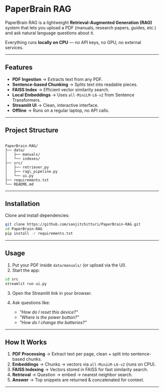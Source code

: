 # PaperBrain RAG

PaperBrain RAG is a lightweight **Retrieval-Augmented Generation (RAG)** system that lets you upload a PDF (manuals, research papers, guides, etc.) and ask natural language questions about it.  

Everything runs **locally on CPU** — no API keys, no GPU, no external services.  

---

## Features

- **PDF Ingestion** → Extracts text from any PDF.
- **Sentence-based Chunking** → Splits text into readable pieces.
- **FAISS Index** → Efficient vector similarity search.  
- **Local Embeddings** → Uses `all-MiniLM-L6-v2` from Sentence Transformers.
- **Streamlit UI** → Clean, interactive interface.  
- **Offline** → Runs on a regular laptop, no API calls.  

---

## Project Structure

```

PaperBrain-RAG/
├── data/
│   ├── manuals/      
│   └── indexes/      
├── src/
│   ├── retriever.py
│   ├── rag\_pipeline.py
│   └── ui.py  
├── requirements.txt
└── README.md

````

---

## Installation

Clone and install dependencies:

```bash
git clone https://github.com/sanjitchitturi/PaperBrain-RAG.git
cd PaperBrain-RAG
pip install -r requirements.txt
````
---

## Usage

1. Put your PDF inside `data/manuals/` (or upload via the UI).
2. Start the app:

```bash
cd src
streamlit run ui.py
```

3. Open the Streamlit link in your browser.
4. Ask questions like:

   * *"How do I reset this device?"*
   * *"Where is the power button?"*
   * *"How do I change the batteries?"*

---

## How It Works

1. **PDF Processing** → Extract text per page, clean + split into sentence-based chunks.
2. **Embeddings** → Chunks → vectors via `all-MiniLM-L6-v2` (runs on CPU).
3. **FAISS Indexing** → Vectors stored in FAISS for fast similarity search.
4. **Retrieval** → Question → embed → nearest neighbor search.
5. **Answer** → Top snippets are returned & concatenated for context.

---
